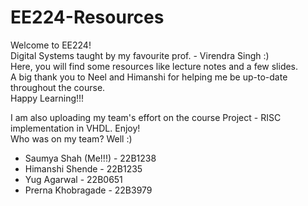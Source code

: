 # EE224-Resources
Welcome to EE224!  
Digital Systems taught by my favourite prof. - Virendra Singh :)  
Here, you will find some resources like lecture notes and a few slides.  
A big thank you to Neel and Himanshi for helping me be up-to-date throughout the course.  
Happy Learning!!!  

I am also uploading my team's effort on the course Project - RISC implementation in VHDL. Enjoy!  
Who was on my team? Well :)
* Saumya Shah (Me!!!) - 22B1238
* Himanshi Shende - 22B1235
* Yug Agarwal - 22B0651
* Prerna Khobragade - 22B3979
